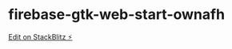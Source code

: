 # firebase-gtk-web-start-ownafh

[Edit on StackBlitz ⚡️](https://stackblitz.com/edit/firebase-gtk-web-start-ownafh)